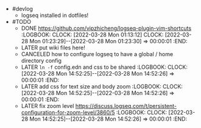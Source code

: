 - #devlog
	- logseq installed in dotfiles!
- #TODO
	- DONE https://github.com/vipzhicheng/logseq-plugin-vim-shortcuts
	  :LOGBOOK:
	  CLOCK: [2022-03-28 Mon 01:13:12]
	  CLOCK: [2022-03-28 Mon 01:23:29]--[2022-03-28 Mon 01:23:30] =>  00:00:01
	  :END:
	- LATER put wiki files here!
	- CANCELED how to configure logseq to have a global / home directory config
	- LATER `ln -f` config.edn and css to be shared
	  :LOGBOOK:
	  CLOCK: [2022-03-28 Mon 14:52:25]--[2022-03-28 Mon 14:52:26] =>  00:00:01
	  :END:
	- LATER add css for text size and body zoom
	  :LOGBOOK:
	  CLOCK: [2022-03-28 Mon 14:52:25]--[2022-03-28 Mon 14:52:26] =>  00:00:01
	  :END:
	- LATER fix zoom level https://discuss.logseq.com/t/persistent-configuration-for-zoom-level/3860/5
	  :LOGBOOK:
	  CLOCK: [2022-03-28 Mon 14:52:25]--[2022-03-28 Mon 14:52:26] =>  00:00:01
	  :END: